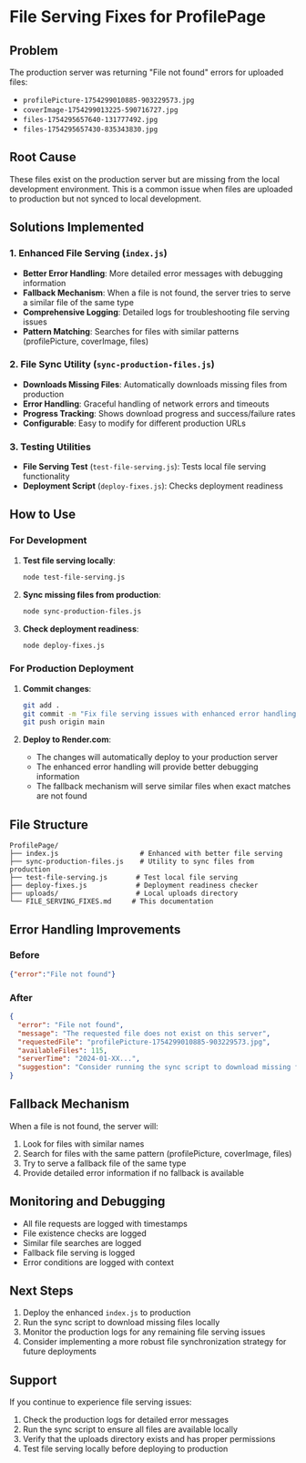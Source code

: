 # File Serving Fixes for ProfilePage

## Problem
The production server was returning "File not found" errors for uploaded files:
- `profilePicture-1754299010885-903229573.jpg`
- `coverImage-1754299013225-590716727.jpg`
- `files-1754295657640-131777492.jpg`
- `files-1754295657430-835343830.jpg`

## Root Cause
These files exist on the production server but are missing from the local development environment. This is a common issue when files are uploaded to production but not synced to local development.

## Solutions Implemented

### 1. Enhanced File Serving (`index.js`)
- **Better Error Handling**: More detailed error messages with debugging information
- **Fallback Mechanism**: When a file is not found, the server tries to serve a similar file of the same type
- **Comprehensive Logging**: Detailed logs for troubleshooting file serving issues
- **Pattern Matching**: Searches for files with similar patterns (profilePicture, coverImage, files)

### 2. File Sync Utility (`sync-production-files.js`)
- **Downloads Missing Files**: Automatically downloads missing files from production
- **Error Handling**: Graceful handling of network errors and timeouts
- **Progress Tracking**: Shows download progress and success/failure rates
- **Configurable**: Easy to modify for different production URLs

### 3. Testing Utilities
- **File Serving Test** (`test-file-serving.js`): Tests local file serving functionality
- **Deployment Script** (`deploy-fixes.js`): Checks deployment readiness

## How to Use

### For Development
1. **Test file serving locally**:
   ```bash
   node test-file-serving.js
   ```

2. **Sync missing files from production**:
   ```bash
   node sync-production-files.js
   ```

3. **Check deployment readiness**:
   ```bash
   node deploy-fixes.js
   ```

### For Production Deployment
1. **Commit changes**:
   ```bash
   git add .
   git commit -m "Fix file serving issues with enhanced error handling and fallback mechanism"
   git push origin main
   ```

2. **Deploy to Render.com**:
   - The changes will automatically deploy to your production server
   - The enhanced error handling will provide better debugging information
   - The fallback mechanism will serve similar files when exact matches are not found

## File Structure
```
ProfilePage/
├── index.js                    # Enhanced with better file serving
├── sync-production-files.js    # Utility to sync files from production
├── test-file-serving.js       # Test local file serving
├── deploy-fixes.js            # Deployment readiness checker
├── uploads/                   # Local uploads directory
└── FILE_SERVING_FIXES.md     # This documentation
```

## Error Handling Improvements

### Before
```json
{"error":"File not found"}
```

### After
```json
{
  "error": "File not found",
  "message": "The requested file does not exist on this server",
  "requestedFile": "profilePicture-1754299010885-903229573.jpg",
  "availableFiles": 115,
  "serverTime": "2024-01-XX...",
  "suggestion": "Consider running the sync script to download missing files from production"
}
```

## Fallback Mechanism
When a file is not found, the server will:
1. Look for files with similar names
2. Search for files with the same pattern (profilePicture, coverImage, files)
3. Try to serve a fallback file of the same type
4. Provide detailed error information if no fallback is available

## Monitoring and Debugging
- All file requests are logged with timestamps
- File existence checks are logged
- Similar file searches are logged
- Fallback file serving is logged
- Error conditions are logged with context

## Next Steps
1. Deploy the enhanced `index.js` to production
2. Run the sync script to download missing files locally
3. Monitor the production logs for any remaining file serving issues
4. Consider implementing a more robust file synchronization strategy for future deployments

## Support
If you continue to experience file serving issues:
1. Check the production logs for detailed error messages
2. Run the sync script to ensure all files are available locally
3. Verify that the uploads directory exists and has proper permissions
4. Test file serving locally before deploying to production 